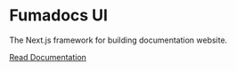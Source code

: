 # Fumadocs UI

The Next.js framework for building documentation website.

[Read Documentation](https://docs.nopends.com/docs/ui)
